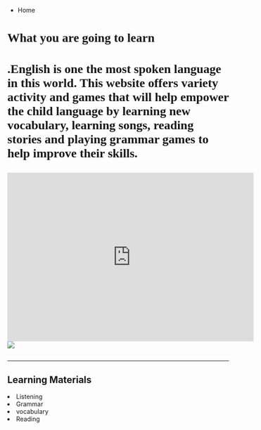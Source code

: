 
<ul class="breadcrumb">
  <li>Home</li>
</ul>

<html>
<body>

<h1 style="font-family:Comic Sans MS;">What you are going to learn <h1>
<p style="font-family:Comic Sans MS;">.English is one the most spoken language in this world. This website offers variety activity and games that will help empower the child language by learning new vocabulary, learning songs, reading stories and playing grammar games to help improve their skills.</p>

</body>
</html>


<iframe src="https://archive.org/embed/AUDIO1_20171122" width="560" height="384" frameborder="0" webkitallowfullscreen="true" mozallowfullscreen="true" allowfullscreen></iframe>
<img src="http://clipart-library.com/img1/1408703.jpg" />

<hr>
<h2>Learning Materials </h2>

 <li>Listening
 <li>Grammar
 <li>vocabulary 
<li>Reading   




  
 
 
 
  

  

 
  






